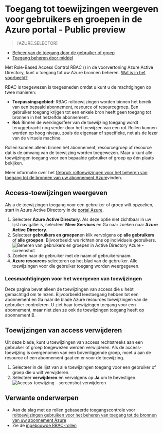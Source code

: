 <properties
    pageTitle="Toegang van Azure resourcetoewijzingen weergeven | Microsoft Azure"
    description="Weergeven en beheren van alle toewijzingen van op rollen gebaseerde toegangscontrole voor elke gebruiker of groep in de portal voor Azure"
    services="active-directory"
    documentationCenter=""
    authors="kgremban"
    manager="femila"
    editor="jeffsta"/>

<tags
    ms.service="active-directory"
    ms.devlang="na"
    ms.topic="article"
    ms.tgt_pltfrm="na"
    ms.workload="identity"
    ms.date="10/10/2016"
    ms.author="kgremban"/>

# <a name="view-access-assignments-for-users-and-groups-in-the-azure-portal---public-preview"></a>Toegang tot toewijzingen weergeven voor gebruikers en groepen in de Azure portal - Public preview

> [AZURE.SELECTOR]
- [Beheer van de toegang door de gebruiker of groep](role-based-access-control-manage-assignments.md)
- [Toegang beheren door middel](role-based-access-control-configure.md)

Met Role-Based Access Control RBAC () in de voorvertoning Azure Active Directory, kunt u toegang tot uw Azure bronnen beheren. [Wat is in het voorbeeld?](active-directory-preview-explainer.md)

RBAC is toegewezen is toegesneden omdat u kunt u de machtigingen op twee manieren:

- **Toepassingsgebied:** RBAC roltoewijzingen worden binnen het bereik van een bepaald abonnement, resource of resourcegroep. Een gebruiker toegang krijgen tot een enkele bron heeft geen toegang tot bronnen in het hetzelfde abonnement.
- **Rol:** Binnen de werkingssfeer van de toewijzing toegang wordt teruggebracht nog verder door het toewijzen van een rol. Rollen kunnen worden op hoog niveau, zoals de eigenaar of specifieke, net als de lezer van de virtuele machine.

Rollen kunnen alleen binnen het abonnement, resourcegroep of resource dat is de omvang van de toewijzing worden toegewezen. Maar u kunt alle toewijzingen toegang voor een bepaalde gebruiker of groep op één plaats bekijken.

Meer informatie over het [Gebruik roltoewijzingen voor het beheren van toegang tot de bronnen van uw abonnement Azure](role-based-access-control-configure.md)vinden.

##  <a name="view-access-assignments"></a>Access-toewijzingen weergeven

Als u de toewijzingen toegang voor een gebruiker of groep wilt opzoeken, start in Azure Active Directory in de [portal Azure](http://portal.azure.com).

1. Selecteer **Azure Active Directory**. Als deze optie niet zichtbaar in uw lijst navigatie is, selecteer **Meer Services** en Ga naar zoeken naar **Azure Active Directory**.
2. Selecteer **gebruikers en groepen**en klik vervolgens op **alle gebruikers** of **alle groepen**. Bijvoorbeeld: we richten ons op individuele gebruikers.
    ![Beheren van gebruikers en groepen in Active Directory Azure - screenshot](./media/role-based-access-control-manage-assignments/rbac_users_groups.png)
3. Zoeken naar de gebruiker met de naam of gebruikersnaam.
4. **Azure resources** selecteren op het blad van de gebruiker. Alle toewijzingen voor die gebruiker toegang worden weergegeven.

### <a name="read-permissions-to-view-assignments"></a>Leesmachtigingen voor het weergeven van toewijzingen

Deze pagina bevat alleen de toewijzingen van access die u hebt gemachtigd om te lezen. Bijvoorbeeld leestoegang hebben tot een abonnement en Ga naar de blade Azure resources toewijzingen van de gebruiker controleren. U ziet haar toewijzingen toegang voor een abonnement, maar niet zien ze ook de toewijzingen toegang heeft op abonnement B.

## <a name="delete-access-assignments"></a>Toewijzingen van access verwijderen

Uit deze blade, kunt u toewijzingen van access rechtstreeks aan een gebruiker of groep toegewezen werden verwijderen. Als de access-toewijzing is overgenomen van een bovenliggende groep, moet u aan de resource of een abonnement gaat en er voor de toewijzing.

1. Selecteer in de lijst van alle toewijzingen toegang voor een gebruiker of groep die u wilt verwijderen.
2. Selecteer **verwijderen** en vervolgens op **Ja** om te bevestigen.
    ![Access-toewijzing - screenshot verwijderen](./media/role-based-access-control-manage-assignments/delete_assignment.png)

## <a name="related-topics"></a>Verwante onderwerpen

- Aan de slag met op rollen gebaseerde toegangscontrole voor [roltoewijzingen gebruiken voor het beheren van toegang tot de bronnen van uw abonnement Azure](role-based-access-control-configure.md)
- Zie de [ingebouwde RBAC-rollen](role-based-access-built-in-roles.md)
